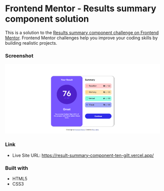 # Frontend Mentor - Results summary component solution

This is a solution to the [Results summary component challenge on Frontend Mentor](https://www.frontendmentor.io/challenges/results-summary-component-CE_K6s0maV). Frontend Mentor challenges help you improve your coding skills by building realistic projects.

### Screenshot

![](./screenshot.png)

### Link

- Live Site URL: https://result-summary-component-ten-gilt.vercel.app/

### Built with

- HTML5
- CSS3
